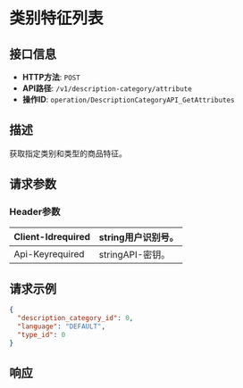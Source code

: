 # 类别特征列表

## 接口信息

- **HTTP方法**: `POST`
- **API路径**: `/v1/description-category/attribute`
- **操作ID**: `operation/DescriptionCategoryAPI_GetAttributes`

## 描述

获取指定类别和类型的商品特征。

## 请求参数

### Header参数

| Client-Idrequired | string用户识别号。 |
|---|---|
| Api-Keyrequired | stringAPI-密钥。 |

## 请求示例

```json
{
  "description_category_id": 0,
  "language": "DEFAULT",
  "type_id": 0
}
```

## 响应
